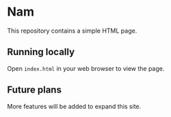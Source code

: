 # Nam

This repository contains a simple HTML page.

## Running locally

Open `index.html` in your web browser to view the page.

## Future plans

More features will be added to expand this site.
